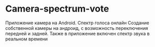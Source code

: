 # Camera-spectrum-vote
Приложение камера на Android. Спектр голоса онлайн
Создание собственной камеры на андроид, с возможность переключения передней и задней. Также в приложение включен спектр звука в реальном времени
